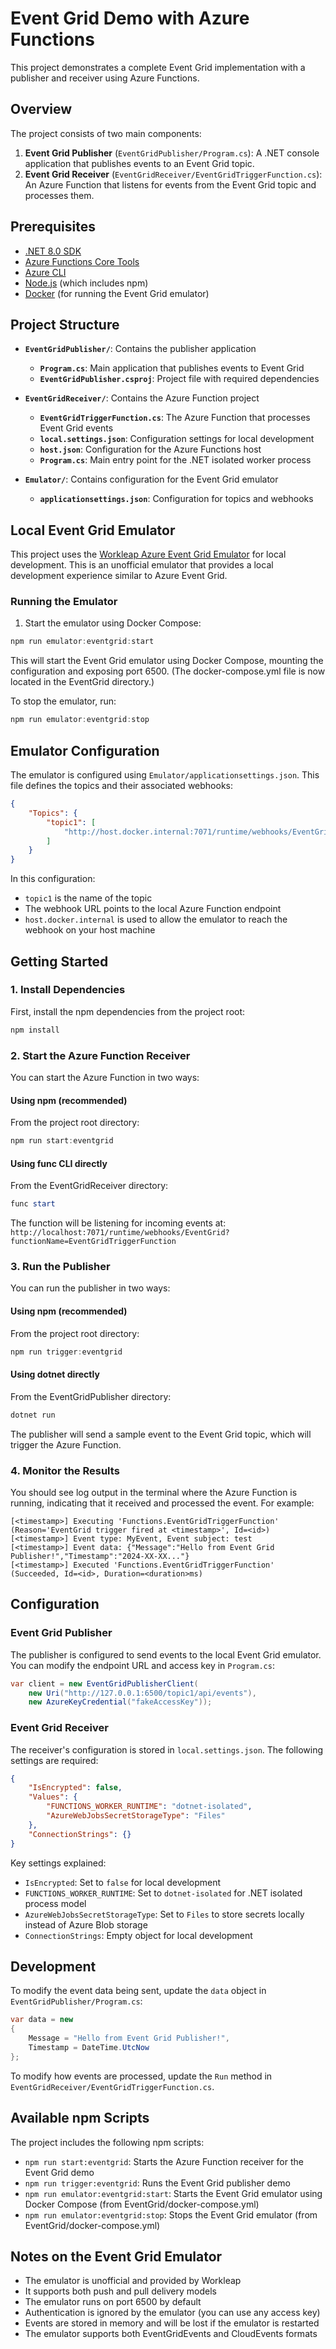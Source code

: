 # Event Grid Demo with Azure Functions

This project demonstrates a complete Event Grid implementation with a publisher and receiver using Azure Functions.

## Overview

The project consists of two main components:

1. **Event Grid Publisher** (`EventGridPublisher/Program.cs`): A .NET console application that publishes events to an Event Grid topic.
2. **Event Grid Receiver** (`EventGridReceiver/EventGridTriggerFunction.cs`): An Azure Function that listens for events from the Event Grid topic and processes them.

## Prerequisites

- [.NET 8.0 SDK](https://dotnet.microsoft.com/download/dotnet/8.0)
- [Azure Functions Core Tools](https://learn.microsoft.com/en-us/azure/azure-functions/functions-run-local)
- [Azure CLI](https://learn.microsoft.com/en-us/cli/azure/install-azure-cli)
- [Node.js](https://nodejs.org/) (which includes npm)
- [Docker](https://www.docker.com/products/docker-desktop/) (for running the Event Grid emulator)

## Project Structure

- **`EventGridPublisher/`**: Contains the publisher application
    - **`Program.cs`**: Main application that publishes events to Event Grid
    - **`EventGridPublisher.csproj`**: Project file with required dependencies

- **`EventGridReceiver/`**: Contains the Azure Function project
    - **`EventGridTriggerFunction.cs`**: The Azure Function that processes Event Grid events
    - **`local.settings.json`**: Configuration settings for local development
    - **`host.json`**: Configuration for the Azure Functions host
    - **`Program.cs`**: Main entry point for the .NET isolated worker process

- **`Emulator/`**: Contains configuration for the Event Grid emulator
    - **`applicationsettings.json`**: Configuration for topics and webhooks

## Local Event Grid Emulator

This project uses the [Workleap Azure Event Grid Emulator](https://github.com/workleap/wl-eventgrid-emulator) for local development. This is an unofficial emulator that provides a local development experience similar to Azure Event Grid.

### Running the Emulator

1. Start the emulator using Docker Compose:

```powershell
npm run emulator:eventgrid:start
```

This will start the Event Grid emulator using Docker Compose, mounting the configuration and exposing port 6500. (The docker-compose.yml file is now located in the EventGrid directory.)

To stop the emulator, run:

```powershell
npm run emulator:eventgrid:stop
```

## Emulator Configuration

The emulator is configured using `Emulator/applicationsettings.json`. This file defines the topics and their associated webhooks:

```json
{
    "Topics": {
        "topic1": [
            "http://host.docker.internal:7071/runtime/webhooks/EventGrid?functionName=EventGridTriggerFunction"
        ]
    }
}
```

In this configuration:
- `topic1` is the name of the topic
- The webhook URL points to the local Azure Function endpoint
- `host.docker.internal` is used to allow the emulator to reach the webhook on your host machine

## Getting Started

### 1. Install Dependencies

First, install the npm dependencies from the project root:

```powershell
npm install
```

### 2. Start the Azure Function Receiver

You can start the Azure Function in two ways:

#### Using npm (recommended)
From the project root directory:
```powershell
npm run start:eventgrid
```

#### Using func CLI directly
From the EventGridReceiver directory:
```powershell
func start
```

The function will be listening for incoming events at: `http://localhost:7071/runtime/webhooks/EventGrid?functionName=EventGridTriggerFunction`

### 3. Run the Publisher

You can run the publisher in two ways:

#### Using npm (recommended)
From the project root directory:
```powershell
npm run trigger:eventgrid
```

#### Using dotnet directly
From the EventGridPublisher directory:
```powershell
dotnet run
```

The publisher will send a sample event to the Event Grid topic, which will trigger the Azure Function.

### 4. Monitor the Results

You should see log output in the terminal where the Azure Function is running, indicating that it received and processed the event. For example:

```
[<timestamp>] Executing 'Functions.EventGridTriggerFunction' (Reason='EventGrid trigger fired at <timestamp>', Id=<id>)
[<timestamp>] Event type: MyEvent, Event subject: test
[<timestamp>] Event data: {"Message":"Hello from Event Grid Publisher!","Timestamp":"2024-XX-XX..."}
[<timestamp>] Executed 'Functions.EventGridTriggerFunction' (Succeeded, Id=<id>, Duration=<duration>ms)
```

## Configuration

### Event Grid Publisher

The publisher is configured to send events to the local Event Grid emulator. You can modify the endpoint URL and access key in `Program.cs`:

```csharp
var client = new EventGridPublisherClient(
    new Uri("http://127.0.0.1:6500/topic1/api/events"),
    new AzureKeyCredential("fakeAccessKey"));
```

### Event Grid Receiver

The receiver's configuration is stored in `local.settings.json`. The following settings are required:

```json
{
    "IsEncrypted": false,
    "Values": {
        "FUNCTIONS_WORKER_RUNTIME": "dotnet-isolated",
        "AzureWebJobsSecretStorageType": "Files"
    },
    "ConnectionStrings": {}
}
```

Key settings explained:
- `IsEncrypted`: Set to `false` for local development
- `FUNCTIONS_WORKER_RUNTIME`: Set to `dotnet-isolated` for .NET isolated process model
- `AzureWebJobsSecretStorageType`: Set to `Files` to store secrets locally instead of Azure Blob storage
- `ConnectionStrings`: Empty object for local development

## Development

To modify the event data being sent, update the `data` object in `EventGridPublisher/Program.cs`:

```csharp
var data = new
{
    Message = "Hello from Event Grid Publisher!",
    Timestamp = DateTime.UtcNow
};
```

To modify how events are processed, update the `Run` method in `EventGridReceiver/EventGridTriggerFunction.cs`.

## Available npm Scripts

The project includes the following npm scripts:

- `npm run start:eventgrid`: Starts the Azure Function receiver for the Event Grid demo
- `npm run trigger:eventgrid`: Runs the Event Grid publisher demo
- `npm run emulator:eventgrid:start`: Starts the Event Grid emulator using Docker Compose (from EventGrid/docker-compose.yml)
- `npm run emulator:eventgrid:stop`: Stops the Event Grid emulator (from EventGrid/docker-compose.yml)

## Notes on the Event Grid Emulator

- The emulator is unofficial and provided by Workleap
- It supports both push and pull delivery models
- The emulator runs on port 6500 by default
- Authentication is ignored by the emulator (you can use any access key)
- Events are stored in memory and will be lost if the emulator is restarted
- The emulator supports both EventGridEvents and CloudEvents formats

